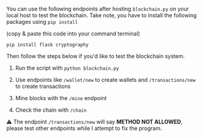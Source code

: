 You can use the following endpoints after hosting ``blockchain.py`` on your local host
to test the blockchain. Take note, you have to install the following packages using ``pip install``

(copy & paste this code into your command terminal)

```pip install flask cryptography```

Then follow the steps below if you'd like to test the blockchain system.

1. Run the script with ``python blockchain.py``

2. Use endpoints like ``/wallet/new`` to create wallets and ``/transactions/new`` to create transactions

3. Mine blocks with the ``/mine`` endpoint

4. Check the chain with ``/chain``

⚠️ The endpoint ``/transactions/new`` will say **METHOD NOT ALLOWED**, please test other endpoints while I
attempt to fix the program.
